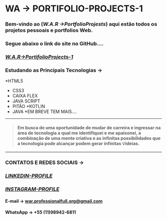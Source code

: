 

#             **WA -> PORTIFOLIO-PROJECTS-1** 

### Bem-vindo ao (_W.A.R ->PortfolioProjests_) aqui estão todos os projetos pessoais e portfolios Web.

### Segue abaixo o link do site no GitHub....

### [_W.A.R->PortifolioProjects-1_](https://fullstackmagickdeveloper.github.io/WAR-PortfolioProjects/Portfolio-HTML-Gamer.html)
 
 ### Estudando as Principais Tecnologias ->

 *HTML5
 * CSS3
 * CAIXA FLEX
 * JAVA SCRIPT
 * PITÃO
 *KOTLIN
 * JAVA
 *EM BREVE TEM MAIS....

 ***
  >#### Em busca de uma oportunidade de mudar de carreira e ingressar na área de tecnologia a qual me identifiquei e me apaixonei, a combinação de uma mente criativa e as infinitas possibilidades que a tecnologia pode alcançar podem gerar infinitas 💡ideias.

  ***
  ### CONTATOS E REDES SOCIAIS ->

 ### [_LINKEDIN-PROFILE_](https://www.linkedin.com/in/wagner-ribeiro-886626289?lipi=urn:li:page:d_flagship3_profile_view_base_contact_details;6T4cQSdCRoudt/2pDT1wcg==)

 ### [_INSTAGRAM-PROFILE_](https://www.instagram.com/wagnerinthedarkness)

 #### E-mail -> war.professionalfull.org@gmail.com
 #### WhatsApp -> +55 (11)98942-6811
